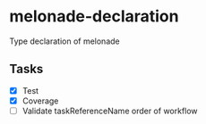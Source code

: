 # melonade-declaration

Type declaration of melonade

## Tasks

- [x] Test
- [x] Coverage
- [ ] Validate taskReferenceName order of workflow
